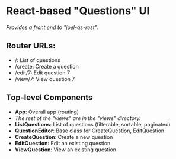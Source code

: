 # React-based "Questions" UI

*Provides a front end to "joel-qs-rest".*


## Router URLs:

- /: List of questions
- /create: Create a question
- /edit/7: Edit question 7
- /view/7: View question 7


## Top-level Components

- **App**: Overall app (routing)
- _The rest of the "views" are in the "views" directory._
- **ListQuestions**: List of questions (filterable, sortable, paginated)
- **QuestionEditor**: Base class for CreateQuestion, EditQuestion
- **CreateQuestion**: Create a new question
- **EditQuestion**: Edit an existing question
- **ViewQuestion**: View an existing question
